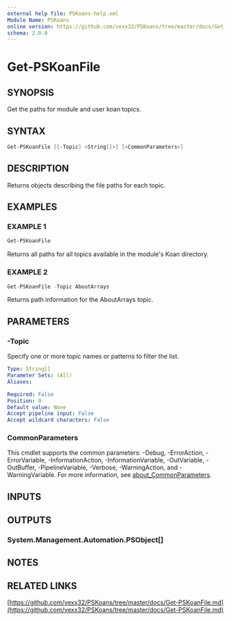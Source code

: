 ```yaml
---
external help file: PSKoans-help.xml
Module Name: PSKoans
online version: https://github.com/vexx32/PSKoans/tree/master/docs/Get-PSKoanFile.md
schema: 2.0.0
---
```


# Get-PSKoanFile

## SYNOPSIS
Get the paths for module and user koan topics.

## SYNTAX

```powershell
Get-PSKoanFile [[-Topic] <String[]>] [<CommonParameters>]
```

## DESCRIPTION
Returns objects describing the file paths for each topic.

## EXAMPLES

### EXAMPLE 1
```powershell
Get-PSKoanFile
```

Returns all paths for all topics available in the module's Koan directory.

### EXAMPLE 2
```powershell
Get-PSKoanFile -Topic AboutArrays
```

Returns path information for the AboutArrays topic.

## PARAMETERS

### -Topic
Specify one or more topic names or patterns to filter the list.

```yaml
Type: String[]
Parameter Sets: (All)
Aliases:

Required: False
Position: 0
Default value: None
Accept pipeline input: False
Accept wildcard characters: False
```

### CommonParameters
This cmdlet supports the common parameters: -Debug, -ErrorAction, -ErrorVariable, -InformationAction, -InformationVariable, -OutVariable, -OutBuffer, -PipelineVariable, -Verbose, -WarningAction, and -WarningVariable. For more information, see [about_CommonParameters](http://go.microsoft.com/fwlink/?LinkID=113216).

## INPUTS

## OUTPUTS

### System.Management.Automation.PSObject[]
## NOTES

## RELATED LINKS

[https://github.com/vexx32/PSKoans/tree/master/docs/Get-PSKoanFile.md](https://github.com/vexx32/PSKoans/tree/master/docs/Get-PSKoanFile.md)
